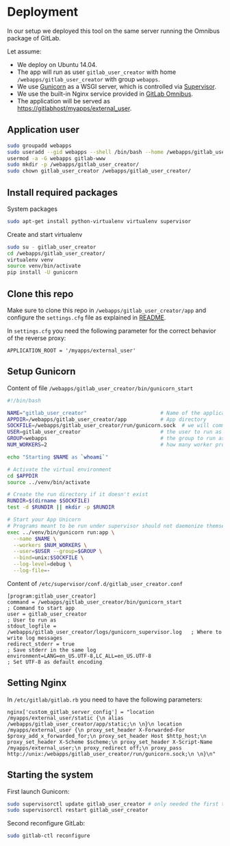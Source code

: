 # Deployment

In our setup we deployed this tool on the same server running the Omnibus package of GitLab.

Let assume:

* We deploy on Ubuntu 14.04.
* The app will run as user ```gitlab_user_creator``` with home ```/webapps/gitlab_user_creator``` with group ```webapps```.
* We use [Gunicorn](http://gunicorn.org) as a WSGI server, which is controlled via [Supervisor](http://supervisord.org).
* We use the built-in Nginx service provided in [GitLab Omnibus](http://doc.gitlab.com/omnibus/).
* The application will be served as [https://gitlabhost/myapps/external_user]().

## Application user

```bash
sudo groupadd webapps
sudo useradd --gid webapps --shell /bin/bash --home /webapps/gitlab_user_creator gitlab_user_creator
usermod -a -G webapps gitlab-www
sudo mkdir -p /webapps/gitlab_user_creator/
sudo chown gitlab_user_creator /webapps/gitlab_user_creator/
```

## Install required packages

System packages
```bash
sudo apt-get install python-virtualenv virtualenv supervisor
```

Create and start virtualenv
```bash
sudo su - gitlab_user_creator
cd /webapps/gitlab_user_creator/
virtualenv venv
source venv/bin/activate
pip install -U gunicorn
```

## Clone this repo

Make sure to clone this repo in ```/webapps/gitlab_user_creator/app``` and configure the ```settings.cfg``` file as explained in [README](README.md).

In ```settings.cfg``` you need the following parameter for the correct behavior of the reverse proxy:
```
APPLICATION_ROOT = '/myapps/external_user'
```

## Setup Gunicorn

Content of file ```/webapps/gitlab_user_creator/bin/gunicorn_start```
```bash
#!/bin/bash

NAME="gitlab_user_creator"                        # Name of the application
APPDIR=/webapps/gitlab_user_creator/app           # App directory
SOCKFILE=/webapps/gitlab_user_creator/run/gunicorn.sock  # we will communicte using this unix socket
USER=gitlab_user_creator                          # the user to run as
GROUP=webapps                                     # the group to run as
NUM_WORKERS=2                                     # how many worker processes should Gunicorn spawn

echo "Starting $NAME as `whoami`"

# Activate the virtual environment
cd $APPDIR
source ../venv/bin/activate

# Create the run directory if it doesn't exist
RUNDIR=$(dirname $SOCKFILE)
test -d $RUNDIR || mkdir -p $RUNDIR

# Start your App Unicorn
# Programs meant to be run under supervisor should not daemonize themselves (do not use --daemon)
exec ../venv/bin/gunicorn run:app \
  --name $NAME \
  --workers $NUM_WORKERS \
  --user=$USER --group=$GROUP \
  --bind=unix:$SOCKFILE \
  --log-level=debug \
  --log-file=-
```

Content of ```/etc/supervisor/conf.d/gitlab_user_creator.conf```

```
[program:gitlab_user_creator]
command = /webapps/gitlab_user_creator/bin/gunicorn_start             ; Command to start app
user = gitlab_user_creator                                            ; User to run as
stdout_logfile = /webapps/gitlab_user_creator/logs/gunicorn_supervisor.log   ; Where to write log messages
redirect_stderr = true                                                ; Save stderr in the same log
environment=LANG=en_US.UTF-8,LC_ALL=en_US.UTF-8                       ; Set UTF-8 as default encoding
```

## Setting Nginx

In ```/etc/gitlab/gitlab.rb``` you need to have the following parameters:
```
nginx['custom_gitlab_server_config'] = "location /myapps/external_user/static {\n alias /webapps/gitlab_user_creator/app/static;\n \n}\n location /myapps/external_user {\n proxy_set_header X-Forwarded-For $proxy_add_x_forwarded_for;\n proxy_set_header Host $http_host;\n proxy_set_header X-Scheme $scheme;\n proxy_set_header X-Script-Name /myapps/external_user;\n proxy_redirect off;\n proxy_pass http://unix:/webapps/gitlab_user_creator/run/gunicorn.sock;\n \n}\n"
```

## Starting the system

First launch Gunicorn:
```bash
sudo supervisorctl update gitlab_user_creator # only needed the first time
sudo supervisorctl restart gitlab_user_creator
```

Second reconfigure GitLab:
```bash
sudo gitlab-ctl reconfigure
```
